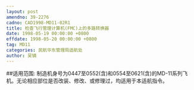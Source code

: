 ```yaml
---
layout: post
amendno: 39-2276
cadno: CAD1998-MD11-02R1
title: 检查飞行管理计算机(FMC)上的多路转换器
date: 1998-05-19 00:00:00 +0800
effdate: 1998-05-20 00:00:00 +0800
tag: MD11
categories: 民航华东管理局适航处
author: 吴镝
---
```


##适用范围:
制造机身号为0447至0552(含)和0554至0621(含)的MD-11系列飞机。无论相应部位是否改装、修改、或修理过，均适用于本适航指令。

